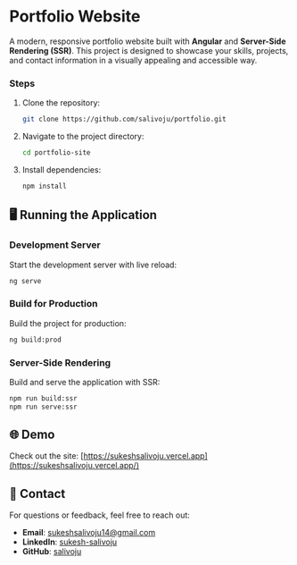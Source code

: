 # Portfolio Website

A modern, responsive portfolio website built with **Angular** and **Server-Side Rendering (SSR)**. This project is designed to showcase your skills, projects, and contact information in a visually appealing and accessible way.

### Steps
1. Clone the repository:
   ```bash
   git clone https://github.com/salivoju/portfolio.git
   ```
2. Navigate to the project directory:
   ```bash
   cd portfolio-site
   ```
3. Install dependencies:
   ```bash
   npm install
   ```


## 🖥️ Running the Application

### Development Server
Start the development server with live reload:
```bash
ng serve
```

### Build for Production
Build the project for production:
```bash
ng build:prod
```

### Server-Side Rendering
Build and serve the application with SSR:
```bash
npm run build:ssr
npm run serve:ssr
```

## 🌐 Demo

Check out the site: [https://sukeshsalivoju.vercel.app](https://sukeshsalivoju.vercel.app/)

## 📧 Contact

For questions or feedback, feel free to reach out:
- **Email**: [sukeshsalivoju14@gmail.com](mailto:sukeshsalivoju14@gmail.com)
- **LinkedIn**: [sukesh-salivoju](https://www.linkedin.com/in/sukesh-salivoju/)
- **GitHub**: [salivoju](https://github.com/salivoju)
